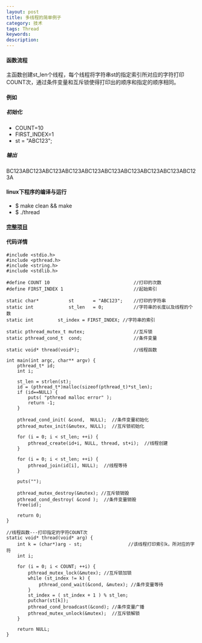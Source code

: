 ```yaml
---
layout: post
title: 多线程的简单例子
category: 技术
tags: Thread
keywords: 
description: 
---
```


#### 函数流程
主函数创建st_len个线程，每个线程将字符串st的指定索引所对应的字符打印COUNT次，通过条件变量和互斥锁使得打印出的顺序和指定的顺序相同。

#### 例如

##### 初始化
* COUNT=10
* FIRST_INDEX=1
* st = "ABC123";

##### 输出
BC123ABC123ABC123ABC123ABC123ABC123ABC123ABC123ABC123ABC123A

#### linux下程序的编译与运行
* $ make clean && make
* $ ./thread

#### [完整项目]( https://github.com/lyb6537/Thread ) 


####  代码详情
```
#include <stdio.h>
#include <pthread.h>
#include <string.h>
#include <stdlib.h>

#define COUNT 10                               //打印的次数
#define FIRST_INDEX 1                          //起始索引      

static char*           st       = "ABC123";    //打印的字符串
static int             st_len   = 0;           //字符串的长度以及线程的个数
static int 	       st_index = FIRST_INDEX; //字符串的索引

static pthread_mutex_t mutex;                  //互斥锁
static pthread_cond_t  cond;                   //条件变量

static void* thread(void*);                    //线程函数

int main(int argc, char** argv) {
	pthread_t* id;
	int i;

	st_len = strlen(st);
	id = (pthread_t*)malloc(sizeof(pthread_t)*st_len);
	if (id==NULL) {
		puts( "pthread malloc error" );
		return -1;
	}

	pthread_cond_init( &cond,  NULL);  //条件变量初始化
	pthread_mutex_init(&mutex, NULL);  //互斥锁初始化

	for (i = 0; i < st_len; ++i) {
		pthread_create(id+i, NULL, thread, st+i);  //线程创建
	}

	for (i = 0; i < st_len; ++i) {
		pthread_join(id[i], NULL);  //线程等待
	}

	puts("");	

	pthread_mutex_destroy(&mutex); //互斥锁销毁
	pthread_cond_destroy( &cond );  //条件变量销毁
	free(id);

	return 0;
}

//线程函数---打印指定的字符COUNT次
static void* thread(void* arg) {
	int k = (char*)arg - st;                 //该线程打印索引k，所对应的字符
	int i;

	for (i = 0; i < COUNT; ++i) {
		pthread_mutex_lock(&mutex); //互斥锁加锁
		while (st_index != k) {
			pthread_cond_wait(&cond, &mutex); //条件变量等待
		}
		st_index = ( st_index + 1 ) % st_len;     
		putchar(st[k]);
		pthread_cond_broadcast(&cond); //条件变量广播
		pthread_mutex_unlock(&mutex);  //互斥锁解锁
	}

	return NULL;
}
```
